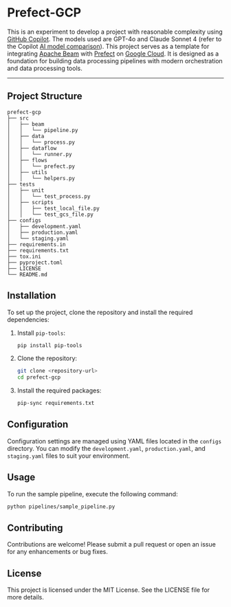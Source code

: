 # Prefect-GCP

This is an experiment to develop a project with reasonable complexity using [GitHub Copilot](https://github.com/features/copilot). The models used are GPT-4o and Claude Sonnet 4 (refer to the Copilot [AI model comparison](https://docs.github.com/en/copilot/reference/ai-models/model-comparison)). This project serves as a template for integrating [Apache Beam](https://beam.apache.org/get-started/quickstart/python/) with [Prefect](https://docs.prefect.io/v3/get-started) on [Google Cloud](https://console.cloud.google.com/). It is designed as a foundation for building data processing pipelines with modern orchestration and data processing tools.

---

## Project Structure
```
prefect-gcp
├── src
│   ├── beam
│   │   └── pipeline.py
│   ├── data
│   │   └── process.py
│   ├── dataflow
│   │   └── runner.py
│   ├── flows
│   │   └── prefect.py
│   ├── utils
│   │   └── helpers.py
├── tests
│   ├── unit
│   │   └── test_process.py
│   ├── scripts
│   │   ├── test_local_file.py
│   │   └── test_gcs_file.py
├── configs
│   ├── development.yaml
│   ├── production.yaml
│   └── staging.yaml
├── requirements.in
├── requirements.txt
├── tox.ini
├── pyproject.toml
├── LICENSE
└── README.md
```

## Installation

To set up the project, clone the repository and install the required dependencies:

1. Install `pip-tools`:
   ```bash
   pip install pip-tools
   ```
2. Clone the repository:
   ```bash
   git clone <repository-url>
   cd prefect-gcp
   ```
3. Install the required packages:
   ```bash
   pip-sync requirements.txt
   ```

## Configuration

Configuration settings are managed using YAML files located in the `configs` directory. You can modify the `development.yaml`, `production.yaml`, and `staging.yaml` files to suit your environment.

## Usage

To run the sample pipeline, execute the following command:

```bash
python pipelines/sample_pipeline.py
```

## Contributing

Contributions are welcome! Please submit a pull request or open an issue for any enhancements or bug fixes.

## License

This project is licensed under the MIT License. See the LICENSE file for more details.
